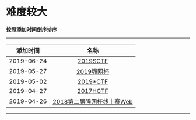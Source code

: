 # 难度较大

**按照添加时间倒序排序**  

---

|添加时间| 名称 | 
|:---:|:---:|
|2019-06-24|[2019SCTF](/articals/2019sctf.html)|
|2019-05-27|[2019强网杯](/articals/2019qiangwang.html)|
|2019-05-02|[2019*CTF](/articals/2019starctf.html)|
|2019-04-27|[2017HCTF](/articals/2017hctf.html)|
|2019-04-26|[2018第二届强网杯线上赛Web](/articals/2018qiangwang.html)|

---

